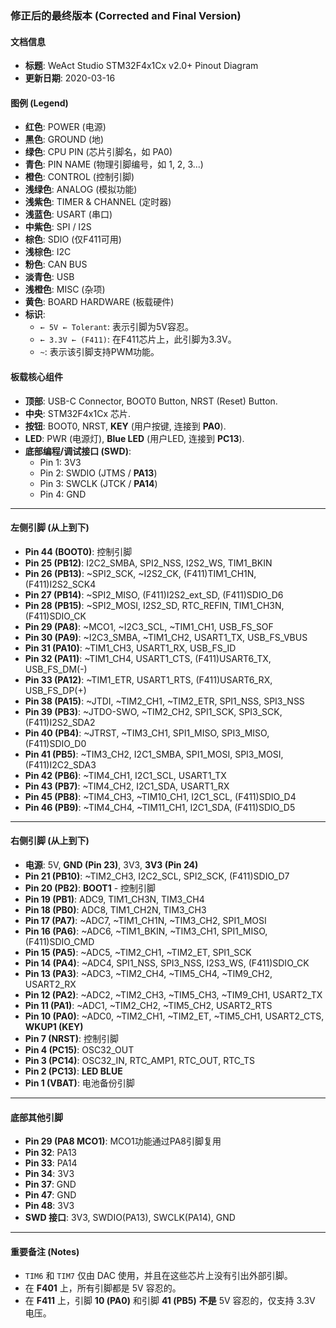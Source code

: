 ### **修正后的最终版本 (Corrected and Final Version)**

#### **文档信息**

- **标题**: WeAct Studio STM32F4x1Cx v2.0+ Pinout Diagram
- **更新日期**: 2020-03-16

#### **图例 (Legend)**

- **红色**: POWER (电源)
- **黑色**: GROUND (地)
- **绿色**: CPU PIN (芯片引脚名，如 PA0)
- **青色**: PIN NAME (物理引脚编号，如 1, 2, 3...)
- **橙色**: CONTROL (控制引脚)
- **浅绿色**: ANALOG (模拟功能)
- **浅紫色**: TIMER & CHANNEL (定时器)
- **浅蓝色**: USART (串口)
- **中紫色**: SPI / I2S
- **棕色**: SDIO (仅F411可用)
- **浅棕色**: I2C
- **粉色**: CAN BUS
- **淡青色**: USB
- **浅橙色**: MISC (杂项)
- **黄色**: BOARD HARDWARE (板载硬件)
- **标识**:
  - `← 5V ← Tolerant`: 表示引脚为5V容忍。
  - `← 3.3V ← (F411)`: 在F411芯片上，此引脚为3.3V。
  - `~`: 表示该引脚支持PWM功能。

#### **板载核心组件**

- **顶部**: USB-C Connector, BOOT0 Button, NRST (Reset) Button.
- **中央**: STM32F4x1Cx 芯片.
- **按钮**: BOOT0, NRST, **KEY** (用户按键, 连接到 **PA0**).
- **LED**: PWR (电源灯), **Blue LED** (用户LED, 连接到 **PC13**).
- **底部编程/调试接口 (SWD)**:
  - Pin 1: 3V3
  - Pin 2: SWDIO (JTMS / **PA13**)
  - Pin 3: SWCLK (JTCK / **PA14**)
  - Pin 4: GND

---

#### **左侧引脚 (从上到下)**

- **Pin 44 (BOOT0)**: 控制引脚
- **Pin 25 (PB12)**: I2C2_SMBA, SPI2_NSS, I2S2_WS, TIM1_BKIN
- **Pin 26 (PB13)**: ~SPI2_SCK, ~I2S2_CK, (F411)TIM1_CH1N, (F411)I2S2_SCK4
- **Pin 27 (PB14)**: ~SPI2_MISO, (F411)I2S2_ext_SD, (F411)SDIO_D6
- **Pin 28 (PB15)**: ~SPI2_MOSI, I2S2_SD, RTC_REFIN, TIM1_CH3N, (F411)SDIO_CK
- **Pin 29 (PA8)**: ~MCO1, ~I2C3_SCL, ~TIM1_CH1, USB_FS_SOF
- **Pin 30 (PA9)**: ~I2C3_SMBA, ~TIM1_CH2, USART1_TX, USB_FS_VBUS
- **Pin 31 (PA10)**: ~TIM1_CH3, USART1_RX, USB_FS_ID
- **Pin 32 (PA11)**: ~TIM1_CH4, USART1_CTS, (F411)USART6_TX, USB_FS_DM(-)
- **Pin 33 (PA12)**: ~TIM1_ETR, USART1_RTS, (F411)USART6_RX, USB_FS_DP(+)
- **Pin 38 (PA15)**: ~JTDI, ~TIM2_CH1, ~TIM2_ETR, SPI1_NSS, SPI3_NSS
- **Pin 39 (PB3)**: ~JTDO-SWO, ~TIM2_CH2, SPI1_SCK, SPI3_SCK, (F411)I2S2_SDA2
- **Pin 40 (PB4)**: ~JTRST, ~TIM3_CH1, SPI1_MISO, SPI3_MISO, (F411)SDIO_D0
- **Pin 41 (PB5)**: ~TIM3_CH2, I2C1_SMBA, SPI1_MOSI, SPI3_MOSI, (F411)I2C2_SDA3
- **Pin 42 (PB6)**: ~TIM4_CH1, I2C1_SCL, USART1_TX
- **Pin 43 (PB7)**: ~TIM4_CH2, I2C1_SDA, USART1_RX
- **Pin 45 (PB8)**: ~TIM4_CH3, ~TIM10_CH1, I2C1_SCL, (F411)SDIO_D4
- **Pin 46 (PB9)**: ~TIM4_CH4, ~TIM11_CH1, I2C1_SDA, (F411)SDIO_D5

---

#### **右侧引脚 (从上到下)**

- **电源**: 5V, **GND (Pin 23)**, 3V3, **3V3 (Pin 24)**
- **Pin 21 (PB10)**: ~TIM2_CH3, I2C2_SCL, SPI2_SCK, (F411)SDIO_D7
- **Pin 20 (PB2)**: **BOOT1** - 控制引脚
- **Pin 19 (PB1)**: ADC9, TIM1_CH3N, TIM3_CH4
- **Pin 18 (PB0)**: ADC8, TIM1_CH2N, TIM3_CH3
- **Pin 17 (PA7)**: ~ADC7, ~TIM1_CH1N, ~TIM3_CH2, SPI1_MOSI
- **Pin 16 (PA6)**: ~ADC6, ~TIM1_BKIN, ~TIM3_CH1, SPI1_MISO, (F411)SDIO_CMD
- **Pin 15 (PA5)**: ~ADC5, ~TIM2_CH1, ~TIM2_ET, SPI1_SCK
- **Pin 14 (PA4)**: ~ADC4, SPI1_NSS, SPI3_NSS, I2S3_WS, (F411)SDIO_CK
- **Pin 13 (PA3)**: ~ADC3, ~TIM2_CH4, ~TIM5_CH4, ~TIM9_CH2, USART2_RX
- **Pin 12 (PA2)**: ~ADC2, ~TIM2_CH3, ~TIM5_CH3, ~TIM9_CH1, USART2_TX
- **Pin 11 (PA1)**: ~ADC1, ~TIM2_CH2, ~TIM5_CH2, USART2_RTS
- **Pin 10 (PA0)**: ~ADC0, ~TIM2_CH1, ~TIM2_ET, ~TIM5_CH1, USART2_CTS, **WKUP1 (KEY)**
- **Pin 7 (NRST)**: 控制引脚
- **Pin 4 (PC15)**: OSC32_OUT
- **Pin 3 (PC14)**: OSC32_IN, RTC_AMP1, RTC_OUT, RTC_TS
- **Pin 2 (PC13)**: **LED BLUE**
- **Pin 1 (VBAT)**: 电池备份引脚

---

#### **底部其他引脚**

- **Pin 29 (PA8 MCO1)**: MCO1功能通过PA8引脚复用
- **Pin 32**: PA13
- **Pin 33**: PA14
- **Pin 34**: 3V3
- **Pin 37**: GND
- **Pin 47**: GND
- **Pin 48**: 3V3
- **SWD 接口**: 3V3, SWDIO(PA13), SWCLK(PA14), GND

---

#### **重要备注 (Notes)**

- `TIM6` 和 `TIM7` 仅由 DAC 使用，并且在这些芯片上没有引出外部引脚。
- 在 **F401** 上，所有引脚都是 5V 容忍的。
- 在 **F411** 上，引脚 **10 (PA0)** 和引脚 **41 (PB5)** **不是** 5V 容忍的，仅支持 3.3V 电压。
